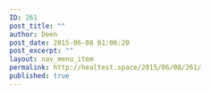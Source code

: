```yaml
---
ID: 261
post_title: ""
author: Deen
post_date: 2015-06-08 01:06:20
post_excerpt: ""
layout: nav_menu_item
permalink: http://healtest.space/2015/06/08/261/
published: true
---
```

 